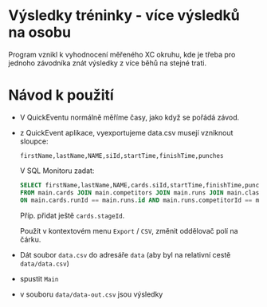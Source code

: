 Výsledky tréninky - více výsledků na osobu
==========================================

Program vznikl k vyhodnocení měřeného XC okruhu, kde je třeba pro jednoho závodníka znát výsledky
z více běhů na stejné trati. 

Návod k použití
===============
- V QuickEventu normálně měříme časy, jako když se pořádá závod.

- z QuickEvent aplikace, vyexportujeme data.csv musejí vzniknout sloupce:

    `firstName,lastName,NAME,siId,startTime,finishTime,punches`

    V SQL Monitoru zadat:

    ```sql
    SELECT firstName,lastName,NAME,cards.siId,startTime,finishTime,punches
    FROM main.cards JOIN main.competitors JOIN main.runs JOIN main.classes
    ON main.cards.runId == main.runs.id AND main.runs.competitorId == main.competitors.id AND main.competitors.classId == main.classes.id
    ```

    Příp. přidat ještě `cards.stageId`.

    Použít v kontextovém menu `Export` / `CSV`, změnit oddělovač polí na čárku.

- Dát soubor `data.csv` do adresáře `data` (aby byl na relativní cestě `data/data.csv`)
- spustit `Main`
- v souboru `data/data-out.csv` jsou výsledky
